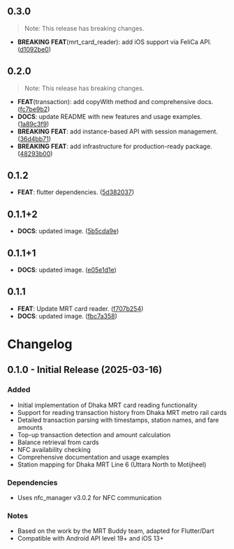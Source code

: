 ## 0.3.0

> Note: This release has breaking changes.

 - **BREAKING** **FEAT**(mrt_card_reader): add iOS support via FeliCa API. ([d1092be0](https://github.com/ishafiul/mrt_reader_flutter/commit/d1092be056b3a2895c0b7b1d582d8611b86cf012))

## 0.2.0

> Note: This release has breaking changes.

 - **FEAT**(transaction): add copyWith method and comprehensive docs. ([fc7be9b2](https://github.com/yourusername/mrt_buddy_flutter/commit/fc7be9b2aa2bf2b38cf4571a20f7695c545fb61a))
 - **DOCS**: update README with new features and usage examples. ([1a89c3f9](https://github.com/yourusername/mrt_buddy_flutter/commit/1a89c3f9cefd1f8995ad35423f873cf41961b03a))
 - **BREAKING** **FEAT**: add instance-based API with session management. ([36d4bb71](https://github.com/yourusername/mrt_buddy_flutter/commit/36d4bb71c7fcc7818791ab2670d2b4c0eb080882))
 - **BREAKING** **FEAT**: add infrastructure for production-ready package. ([48293b00](https://github.com/yourusername/mrt_buddy_flutter/commit/48293b003c805aa1b467cf02ad5d99ed2da222e0))

## 0.1.2

 - **FEAT**: flutter dependencies. ([5d382037](https://github.com/yourusername/mrt_buddy_flutter/commit/5d3820376b2b88f351b5faf102d9212f20460b8e))

## 0.1.1+2

 - **DOCS**: updated image. ([5b5cda9e](https://github.com/yourusername/mrt_buddy_flutter/commit/5b5cda9eb966e4360551121b4e6c4643b3df6c08))

## 0.1.1+1

 - **DOCS**: updated image. ([e05e1d1e](https://github.com/yourusername/mrt_buddy_flutter/commit/e05e1d1ee5cce92f953dcee8cca25b696bed2c61))

## 0.1.1

 - **FEAT**: Update MRT card reader. ([f707b254](https://github.com/yourusername/mrt_buddy_flutter/commit/f707b25494458734b7d11c8ab33851d2d711fea4))
 - **DOCS**: updated image. ([fbc7a358](https://github.com/yourusername/mrt_buddy_flutter/commit/fbc7a3584357b86bc3cd75958ca90be452b99a73))

# Changelog

## 0.1.0 - Initial Release (2025-03-16)

### Added
- Initial implementation of Dhaka MRT card reading functionality
- Support for reading transaction history from Dhaka MRT metro rail cards
- Detailed transaction parsing with timestamps, station names, and fare amounts
- Top-up transaction detection and amount calculation
- Balance retrieval from cards
- NFC availability checking
- Comprehensive documentation and usage examples
- Station mapping for Dhaka MRT Line 6 (Uttara North to Motijheel)

### Dependencies
- Uses nfc_manager v3.0.2 for NFC communication

### Notes
- Based on the work by the MRT Buddy team, adapted for Flutter/Dart
- Compatible with Android API level 19+ and iOS 13+
